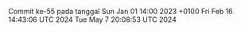 Commit ke-55 pada tanggal Sun Jan 01 14:00 2023 +0100
Fri Feb 16 14:43:06 UTC 2024
Tue May  7 20:08:53 UTC 2024
